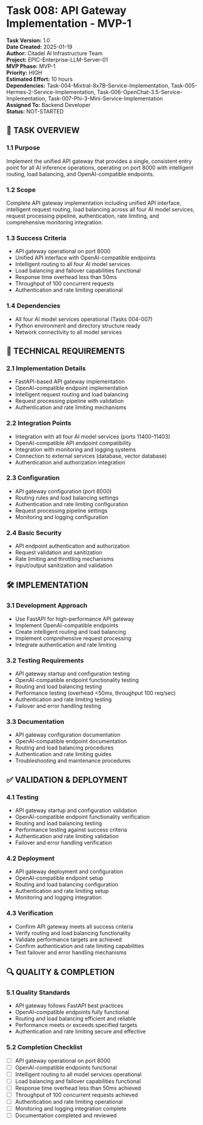 # Task 008: API Gateway Implementation - MVP-1

**Task Version:** 1.0  
**Date Created:** 2025-01-19  
**Author:** Citadel AI Infrastructure Team  
**Project:** EPIC-Enterprise-LLM-Server-01  
**MVP Phase:** MVP-1  
**Priority:** HIGH  
**Estimated Effort:** 10 hours  
**Dependencies:** Task-004-Mixtral-8x7B-Service-Implementation, Task-005-Hermes-2-Service-Implementation, Task-006-OpenChat-3.5-Service-Implementation, Task-007-Phi-3-Mini-Service-Implementation  
**Assigned To:** Backend Developer  
**Status:** NOT-STARTED  

## 📝 **TASK OVERVIEW**

### **1.1 Purpose**
Implement the unified API gateway that provides a single, consistent entry point for all AI inference operations, operating on port 8000 with intelligent routing, load balancing, and OpenAI-compatible endpoints.

### **1.2 Scope**
Complete API gateway implementation including unified API interface, intelligent request routing, load balancing across all four AI model services, request processing pipeline, authentication, rate limiting, and comprehensive monitoring integration.

### **1.3 Success Criteria**
- API gateway operational on port 8000
- Unified API interface with OpenAI-compatible endpoints
- Intelligent routing to all four AI model services
- Load balancing and failover capabilities functional
- Response time overhead less than 50ms
- Throughput of 100 concurrent requests
- Authentication and rate limiting operational

### **1.4 Dependencies**
- All four AI model services operational (Tasks 004-007)
- Python environment and directory structure ready
- Network connectivity to all model services

## 🔧 **TECHNICAL REQUIREMENTS**

### **2.1 Implementation Details**
- FastAPI-based API gateway implementation
- OpenAI-compatible endpoint implementation
- Intelligent request routing and load balancing
- Request processing pipeline with validation
- Authentication and rate limiting mechanisms

### **2.2 Integration Points**
- Integration with all four AI model services (ports 11400-11403)
- OpenAI-compatible API endpoint compatibility
- Integration with monitoring and logging systems
- Connection to external services (database, vector database)
- Authentication and authorization integration

### **2.3 Configuration**
- API gateway configuration (port 8000)
- Routing rules and load balancing settings
- Authentication and rate limiting configuration
- Request processing pipeline settings
- Monitoring and logging configuration

### **2.4 Basic Security**
- API endpoint authentication and authorization
- Request validation and sanitization
- Rate limiting and throttling mechanisms
- Input/output sanitization and validation

## 🛠️ **IMPLEMENTATION**

### **3.1 Development Approach**
- Use FastAPI for high-performance API gateway
- Implement OpenAI-compatible endpoints
- Create intelligent routing and load balancing
- Implement comprehensive request processing
- Integrate authentication and rate limiting

### **3.2 Testing Requirements**
- API gateway startup and configuration testing
- OpenAI-compatible endpoint functionality testing
- Routing and load balancing testing
- Performance testing (overhead <50ms, throughput 100 req/sec)
- Authentication and rate limiting testing
- Failover and error handling testing

### **3.3 Documentation**
- API gateway configuration documentation
- OpenAI-compatible endpoint documentation
- Routing and load balancing procedures
- Authentication and rate limiting guides
- Troubleshooting and maintenance procedures

## ✅ **VALIDATION & DEPLOYMENT**

### **4.1 Testing**
- API gateway startup and configuration validation
- OpenAI-compatible endpoint functionality verification
- Routing and load balancing testing
- Performance testing against success criteria
- Authentication and rate limiting validation
- Failover and error handling verification

### **4.2 Deployment**
- API gateway deployment and configuration
- OpenAI-compatible endpoint setup
- Routing and load balancing configuration
- Authentication and rate limiting setup
- Monitoring and logging integration

### **4.3 Verification**
- Confirm API gateway meets all success criteria
- Verify routing and load balancing functionality
- Validate performance targets are achieved
- Confirm authentication and rate limiting capabilities
- Test failover and error handling mechanisms

## 🔍 **QUALITY & COMPLETION**

### **5.1 Quality Standards**
- API gateway follows FastAPI best practices
- OpenAI-compatible endpoints fully functional
- Routing and load balancing efficient and reliable
- Performance meets or exceeds specified targets
- Authentication and rate limiting secure and effective

### **5.2 Completion Checklist**
- [ ] API gateway operational on port 8000
- [ ] OpenAI-compatible endpoints functional
- [ ] Intelligent routing to all model services operational
- [ ] Load balancing and failover capabilities functional
- [ ] Response time overhead less than 50ms achieved
- [ ] Throughput of 100 concurrent requests achieved
- [ ] Authentication and rate limiting operational
- [ ] Monitoring and logging integration complete
- [ ] Documentation completed and reviewed 
